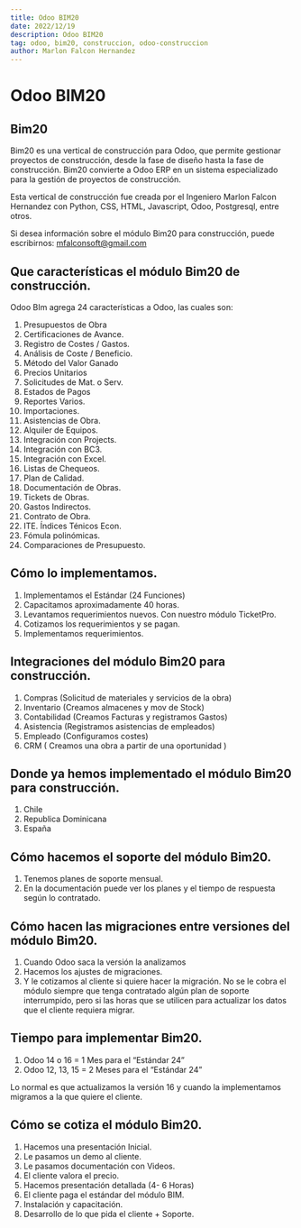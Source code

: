 ```yaml
---
title: Odoo BIM20
date: 2022/12/19
description: Odoo BIM20
tag: odoo, bim20, construccion, odoo-construccion
author: Marlon Falcon Hernandez
---
```


# Odoo BIM20

## Bim20
Bim20 es una vertical de construcción para Odoo, que permite gestionar proyectos de construcción, desde la fase de diseño hasta la fase de construcción. Bim20 convierte a Odoo ERP en un sistema especializado para la gestión de proyectos de construcción.

Esta vertical de construcción fue creada por el Ingeniero Marlon Falcon Hernandez con Python, CSS, HTML, Javascript, Odoo, Postgresql, entre otros.

Si desea información sobre el módulo Bim20 para construcción, puede escribirnos: mfalconsoft@gmail.com

## Que características el módulo Bim20 de construcción.
Odoo BIm agrega 24 características a Odoo, las cuales son:
1. Presupuestos de Obra
2. Certificaciones de Avance.
3. Registro de Costes / Gastos.
4. Análisis de Coste / Beneficio.
5. Método del Valor Ganado
6. Precios Unitarios
7. Solicitudes de Mat. o Serv.
8. Estados de Pagos
9. Reportes Varios.
10. Importaciones.
11. Asistencias de Obra.
12. Alquiler de Equipos.
13. Integración con Projects.
14. Integración con BC3.
15. Integración con Excel.
16. Listas de Chequeos.
17. Plan de Calidad.
18. Documentación de Obras.
19. Tickets de Obras.
20. Gastos Indirectos.
21. Contrato de Obra.
22. ITE. Índices Ténicos Econ.
23. Fómula polinómicas.
24. Comparaciones de Presupuesto.

## Cómo lo implementamos.
1. Implementamos el Estándar   (24 Funciones)
2. Capacitamos aproximadamente 40 horas.
3. Levantamos requerimientos nuevos. Con nuestro módulo TicketPro.
4. Cotizamos los requerimientos y se pagan.
5. Implementamos requerimientos.


## Integraciones del módulo Bim20 para construcción.
1. Compras (Solicitud de materiales y servicios de la obra)
2. Inventario (Creamos almacenes y mov de Stock)
3. Contabilidad (Creamos Facturas y registramos Gastos)
4. Asistencia (Registramos asistencias de empleados)
5. Empleado (Configuramos costes)
6. CRM ( Creamos una obra a partir de una oportunidad )

## Donde ya hemos implementado el módulo Bim20 para construcción.
1. Chile
2. Republica Dominicana
3. España

## Cómo hacemos el soporte del módulo Bim20.
1. Tenemos planes de soporte mensual.
2. En la documentación puede ver los planes y el tiempo de respuesta según lo contratado.

## Cómo hacen las migraciones entre versiones del módulo Bim20.
1. Cuando Odoo saca la versión la analizamos
2. Hacemos los ajustes de migraciones.
3. Y le cotizamos al cliente si quiere hacer la migración. No se le cobra el módulo siempre que tenga contratado algún plan de soporte interrumpido,  pero si las horas que se utilicen para actualizar los datos que el cliente requiera migrar.

## Tiempo para implementar Bim20.
1. Odoo 14 o 16 = 1 Mes para el “Estándar 24”
2. Odoo 12, 13, 15 = 2 Meses para el “Estándar 24”

Lo normal es que actualizamos la versión 16 y cuando la implementamos migramos a la que quiere el cliente.

## Cómo se cotiza el módulo Bim20.
1. Hacemos una presentación Inicial.
2. Le pasamos un demo al cliente.
3. Le pasamos documentación con Videos.
4. El cliente valora el precio.
5. Hacemos presentación detallada (4- 6 Horas)
6. El cliente paga el estándar del módulo BIM.
7. Instalación y capacitación.
8. Desarrollo de lo que pida el cliente +  Soporte.

